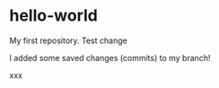 # hello-world
My first repository.
Test change

I added some saved changes (commits) to my branch!

xxx
